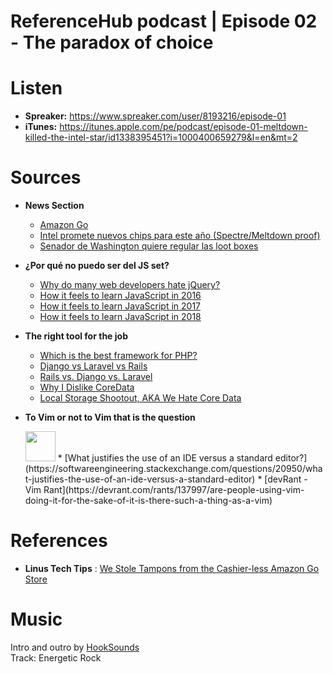 # ReferenceHub podcast | Episode 02 - The paradox of choice

# Listen
- **Spreaker:** https://www.spreaker.com/user/8193216/episode-01
- **iTunes:** https://itunes.apple.com/pe/podcast/episode-01-meltdown-killed-the-intel-star/id1338395451?i=1000400659279&l=en&mt=2

# Sources

* **News Section**
  * [Amazon Go](http://whnt.com/2018/01/28/inside-amazon-go-the-store-of-the-future/)
  * [Intel promete nuevos chips para este año (Spectre/Meltdown proof)](https://www.engadget.com/2018/01/26/intel-spectre-meltdown-chips/)
  * [Senador de Washington quiere regular las loot boxes](https://www.engadget.com/2018/01/25/washington-state-senator-regulate-loot-boxes/)

* **¿Por qué no puedo ser del JS set?**

  * [Why do many web developers hate jQuery?](https://medium.com/@simonhamp/why-do-many-web-developers-hate-jquery-2c1a6fba0b96)
  * [How it feels to learn JavaScript in 2016](https://hackernoon.com/how-it-feels-to-learn-javascript-in-2016-d3a717dd577f)
  * [How it feels to learn JavaScript in 2017](https://medium.com/front-end-hacking/how-it-feels-to-learn-javascript-in-2017-a934b801fbe)
  * [How it feels to learn JavaScript in 2018](https://codeburst.io/how-it-feels-to-learn-javascript-in-2018-6b2cf7abb6aa)

* **The right tool for the job**

  * [Which is the best framework for PHP?](https://www.quora.com/Which-is-the-best-framework-for-PHP)
  * [Django vs Laravel vs Rails](http://www.findalltogether.com/post/django-vs-laravel-vs-rails/)
  * [Rails vs. Django vs. Laravel](https://stackshare.io/stackups/django-vs-laravel-vs-rails)
  * [Why I Dislike CoreData](http://gopalkri.com/2017/04/26/Why-I-Dislike-Coredata/)
  * [Local Storage Shootout, AKA We Hate Core Data](http://sharedinstance.com/7)

* **To Vim or not to Vim that is the question**

  <!-- ![Alt Text](https://imgur.com/CVpc7nD.gif "How it feels to use Vim") -->
  <img src="https://imgur.com/CVpc7nD.gif" width="48">
  * [What justifies the use of an IDE versus a standard editor?](https://softwareengineering.stackexchange.com/questions/20950/what-justifies-the-use-of-an-ide-versus-a-standard-editor)
  * [devRant - Vim Rant](https://devrant.com/rants/137997/are-people-using-vim-doing-it-for-the-sake-of-it-is-there-such-a-thing-as-a-vim)

# References

* **Linus Tech Tips** : [We Stole Tampons from the Cashier-less Amazon Go Store](https://www.youtube.com/watch?v=vorkmWa7He8)

# Music

  Intro and outro by [HookSounds](https://www.hooksounds.com)  
  Track: Energetic Rock
